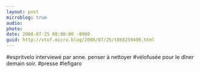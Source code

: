 ```yaml
---
layout: post
microblog: true
audio: 
photo: 
date: 2008-07-25 00:00:00 -0000
guid: http://xtof.micro.blog/2008/07/25/t868259498.html
---
```

#espritvelo interviewé par anne. penser à nettoyer #vélofusée pour le dîner demain soir. #presse #lefigaro
